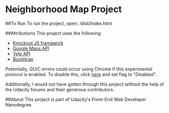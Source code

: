 # Neighborhood Map Project

##To Run
To run the project, open: /dist/index.html

##Attributions
This project uses the following:
- [Knockout JS framework](http://knockoutjs.com/)
- [Google Maps API](https://developers.google.com/maps/)
- [Yelp API](https://www.yelp.com/developers/documentation/v2/overview)
- [Bootstrap](http://getbootstrap.com/css/#overview)

Potentially, QUIC errors could occur using Chrome if this experimental protocol is enabled. To disable this, click [here](chrome://flags/#enable-quic) and set flag to "Disabled".

Additionally, I would not have gotten through this project without the help of the Udacity forums and their generous contributors.

##About
This project is part of Udacity's Front-End Web Developer Nanodegree.
